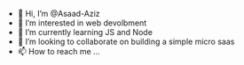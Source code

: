 - 👋 Hi, I’m @Asaad-Aziz
- 👀 I’m interested in web devolbment
- 🌱 I’m currently learning JS and Node
- 💞️ I’m looking to collaborate on building a simple micro saas
- 📫 How to reach me ...

<!---
Asaad-Aziz/Asaad-Aziz is a ✨ special ✨ repository because its `README.md` (this file) appears on your GitHub profile.
You can click the Preview link to take a look at your changes.
--->
